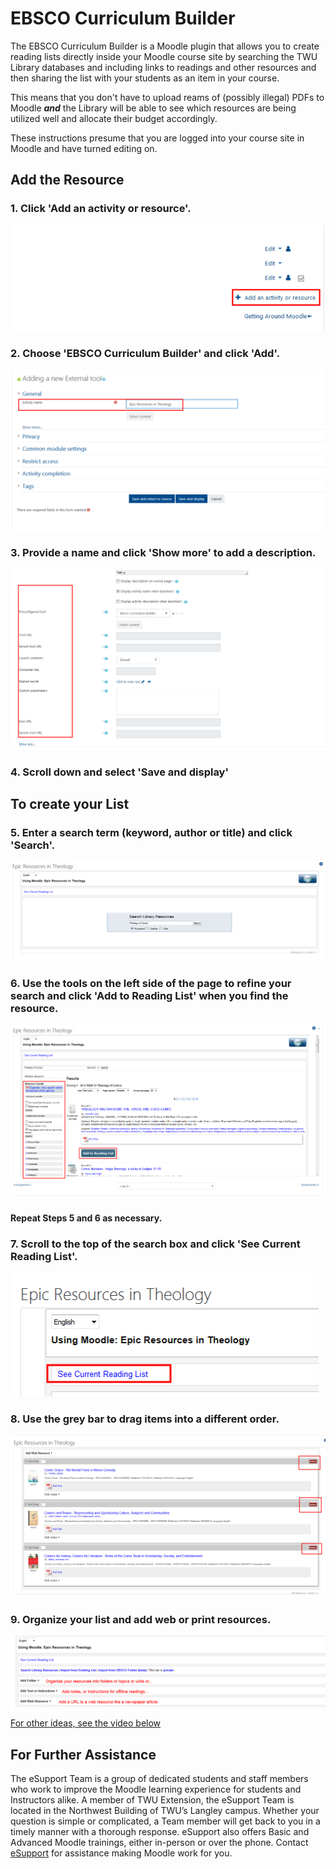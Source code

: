 # EBSCO Curriculum Builder

The EBSCO Curriculum Builder is a Moodle plugin that allows you to create reading lists directly inside your Moodle course site by searching the TWU Library databases and including links to readings and other resources and then sharing the list with your students as an item in your course.

This means that you don't have to upload reams of \(possibly illegal\) PDFs to Moodle _**and**_ the Library will be able to see which resources are being utilized well and allocate their budget accordingly.

These instructions presume that you are logged into your course site in Moodle and have turned editing on.

## Add the Resource

### 1. Click 'Add an activity or resource'.

![](../.gitbook/assets/ebsco-resource-1%20%281%29.png)

### 2. Choose 'EBSCO Curriculum Builder' and click 'Add'.

![](../.gitbook/assets/ebsco-resource-2.png)

### 3. Provide a name and click 'Show more' to add a description.

![](../.gitbook/assets/ebsco-resource-3%20%281%29.png)

### 4. Scroll down and select 'Save and display'

## To create your List

### 5. Enter a search term \(keyword, author or title\) and click 'Search'.

![](../.gitbook/assets/ebsco-resource-4.png)

### 6. Use the tools on the left side of the page to refine your search and click 'Add to Reading List' when you find the resource.

![](../.gitbook/assets/ebsco-resource-5.png)

#### Repeat Steps 5 and 6 as necessary.

### 7. Scroll to the top of the search box and click 'See Current Reading List'.

![](../.gitbook/assets/ebsco-resource-6.png)

### 8. Use the grey bar to drag items into a different order.

![](../.gitbook/assets/ebsco-resource-7.png)

### 9. Organize your list and add web or print resources.

![](../.gitbook/assets/ebsco-resource-8%20%281%29.png)

[For other ideas, see the video below](https://youtu.be/qIOU6Q_2lA4?t=1m17s)

## For Further Assistance

The eSupport Team is a group of dedicated students and staff members who work to improve the Moodle learning experience for students and Instructors alike. A member of TWU Extension, the eSupport Team is located in the Northwest Building of TWU’s Langley campus. Whether your question is simple or complicated, a Team member will get back to you in a timely manner with a thorough response. eSupport also offers Basic and Advanced Moodle trainings, either in-person or over the phone. Contact [eSupport](https://trinitywestern.teamdynamix.com/TDClient/Requests/ServiceDet?ID=16141) for assistance making Moodle work for you.
